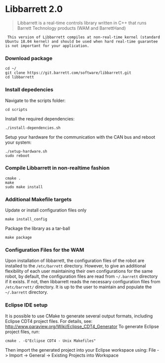 # Libbarrett 2.0
> Libbarrett is a real-time controls library written in C++ that runs Barrett
Technology products (WAM and BarrettHand)

` This version of Libbarrett compiles at non-real-time kernel (standard Ubuntu 18.04 kernel) and should be used when hard real-time guarantee is not important for your application.`


### Download package
```
cd ~/
git clone https://git.barrett.com/software/libbarrett.git
cd libbarrett
```

### Install depedencies
Navigate to the scripts folder:
```
cd scripts
```
Install the required dependencies:
```
./install-dependencies.sh
```

Setup your hardware for the communication with the CAN bus and reboot your system:
```
./setup-hardware.sh
sudo reboot
```

### Compile Libbarrett in non-realtime fashion
```
cmake .
make
sudo make install
```

### Additional Makefile targets
Update or install configuration files only
```
make install_config
```
Package the library as a tar-ball 
```
make package
```

### Configuration Files for the WAM
Upon installation of libbarrett, the configuration files of the robot are installed to the `/etc/barrett` directory. However, to give an additional flexibility of each user maintaining their own configurations for the same robot, by default, the configuration files are read from `~/.barrett` directory if it exists. If not, then libbarrett reads the necessary configuration files from `/etc/barrett/` directory. It is up to the user to maintain and populate the `~/.barrett` directory.

### Eclipse IDE setup
It is possible to use CMake to generate several output formats, including Eclipse CDT4 project files. For details, see:
    http://www.paraview.org/Wiki/Eclipse_CDT4_Generator
To generate Eclipse project files, run:
```
cmake . -G"Eclipse CDT4 - Unix Makefiles"
```
Then import the generated project into your Eclipse workspace using:
File -> Import -> General -> Existing Projects into Workspace
